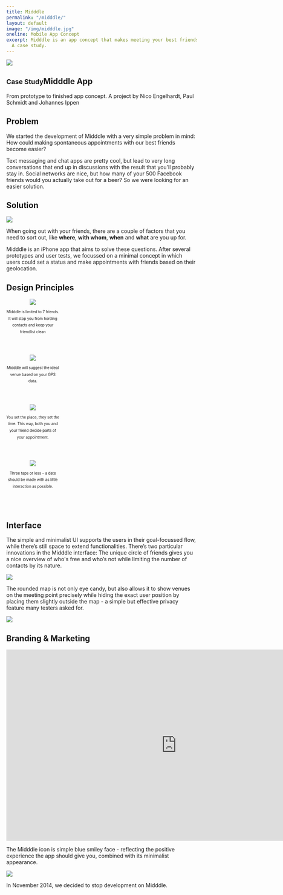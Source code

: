 ```yaml
---
title: Midddle
permalink: "/midddle/"
layout: default
image: "/img/midddle.jpg"
oneline: Mobile App Concept
excerpt: Midddle is an app concept that makes meeting your best friends super easy.
  A case study.
---
```


<section id="content" class="intro">
	<div class="inner">
		<img src="/img/midddle/icon.png" style="max-width: 200px">
	  <h1><small>Case Study</small>Midddle App</h1>
		<p>From prototype to finished app concept. A project by Nico Engelhardt, Paul Schmidt and Johannes Ippen</p>
	</div>
</section>
<section>
  <div class="inner">
    <h2>Problem</h2>
    <p>We started the development of Midddle with a very simple problem in mind: How could making spontaneous appointments with our best friends become easier? </p>
    <p>Text messaging and chat apps are pretty cool, but lead to very long conversations that end up in discussions with the result that you&rsquo;ll probably stay in. Social networks are nice, but how many of your 500 Facebook friends would you actually take out for a beer? So we were looking for an easier solution. </p>
</div>
</section>
<section>
  <h2>Solution</h2>
  <img src="/img/midddle/prototypes.jpg">
  <div class="inner">
    <p>When going out with your friends, there are a couple of factors that you need to sort out, like <strong>where</strong>, <strong>with whom</strong>, <strong>when</strong> and <strong>what</strong> are you up for.</p>
    <p>Midddle is an iPhone app that aims to solve these questions. After several prototypes and user tests, we focussed on a minimal concept in which users could set a status and make appointments with friends based on their geolocation.</p>
  </div>
</section>
<section>
  <style>
  .inner.four,
 	.inner.four p {text-align:center;}
	.inner.four p {
		max-width: 200px;
		margin-left: auto;
		margin-right: auto;
	}
  .inner.four .col{padding-bottom:3em;}
	@media (min-width: 640px) {
		.inner.four p{font-size:70%;line-height:1.8em;text-align:center;}
    .inner.four .col{width:140px;padding-bottom:3em;}
	}
  </style>
  <h2>Design Principles</h2>
  <div class="inner grid four">
    <div class="col">
      <img src="/img/midddle/people.png">
      <p>Midddle is limited to 7 friends. It will stop you from hording contacts and keep your friendlist clean</p>
    </div>
    <div class="col">
      <img src="/img/midddle/location.png">
      <p>Midddle will suggest the ideal venue based on your GPS data.</p>
    </div>
    <div class="col">
      <img src="/img/midddle/time.png">
      <p>You set the place, they set the time. This way, both you and your friend decide parts of your appointment. </p>
    </div>
    <div class="col">
      <img src="/img/midddle/taps.png">
      <p>Three taps or less – a date should be made with as little interaction as possible.</p>
    </div>
  </div>
</section>
<section class="projects">
  <style>
    .projects .inner:nth-child(2n+1) {box-direction:reverse;-moz-box-direction:reverse;-webkit-box-direction:reverse;}
  </style>
  <h2>Interface</h2>
  <div class="inner grid">
    <div class="col">
      <p>The simple and minimalist UI supports the users in their goal-focussed flow, while there&rsquo;s still space to extend functionalities. There&rsquo;s two particular innovations in the Midddle interface: The unique circle of friends gives you a nice overview of who's free and who&rsquo;s not while limiting the number of contacts by its nature.</p>
    </div>
    <div class="col">
      <img src="/img/midddle/screenshot1.png">
    </div>
  </div>
  <div class="inner grid">
    <div class="col">
      <p>The rounded map is not only eye candy, but also allows it to show venues on the meeting point precisely while hiding the exact user position by placing them slightly outside the map - a simple but effective privacy feature many testers asked for.</p>
    </div>
    <div class="col">
      <img src="/img/midddle/screenshot2.png">
    </div>
  </div>
</section>
<section>
  <h2>Branding &amp; Marketing</h2>
<iframe src="https://player.vimeo.com/video/106391248?title=0&byline=0&portrait=0" width="100%" height="360" frameborder="0" webkitallowfullscreen mozallowfullscreen allowfullscreen class="video"></iframe>
<style>
  .video {
    width: 100%;
    height: 360px;
  }
  @media (min-width: 900px) {
    .video {
      width: 900px;
      height: 506px
    }
  }
</style>
  <div class="inner">
    <p>The Midddle icon is simple blue smiley face - reflecting the positive experience the app should give you, combined with its minimalist appearance.</p>
    <img src="/img/midddle/midddle-landingpage.jpg">
    <p>In November 2014, we decided to stop development on Midddle. </p>
  </div>
</section>